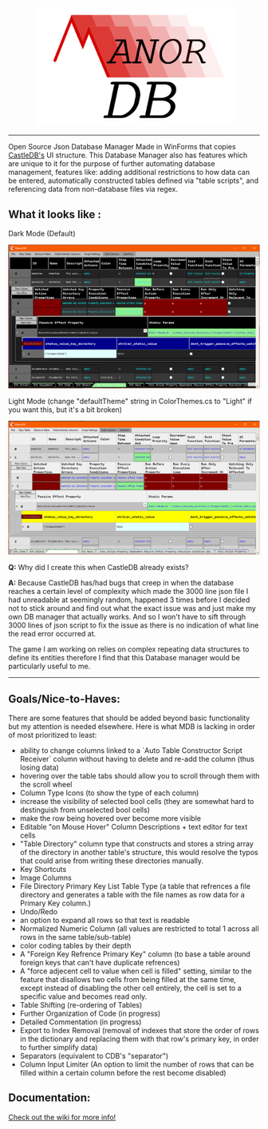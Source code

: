 <center><img src="https://raw.githubusercontent.com/KnightNine/ManorDB/master/Images/logowback.png" alt="Logo" width="400" > </center>
<hr>
<p>
Open Source Json Database Manager Made in WinForms that copies <a href = "https://github.com/ncannasse/castle">CastleDB's</a> UI structure. 
This Database Manager also has features which are unique to it for the purpose of further automating database management, features like: adding additional restrictions to how data can be entered, automatically constructed tables defined via "table scripts", and referencing data from non-database files via regex.
</p>

<h2>What it looks like :</h2>
<p>Dark Mode (Default)</p>
<center><img src="https://raw.githubusercontent.com/KnightNine/ManorDB/master/Images/darkmode.PNG" alt="Logo" width="900" > </center>
<p>Light Mode (change "defaultTheme" string in ColorThemes.cs to "Light" if you want this, but it's a bit broken)</p>
<center><img src="https://raw.githubusercontent.com/KnightNine/ManorDB/master/Images/lightmode.PNG" alt="Logo" width="900" > </center>


<p>
<b>Q:</b> Why did I create this when CastleDB already exists?
</p>
<p>
<b>A:</b> Because CastleDB has/had bugs that creep in when the database reaches a certain level of complexity which made the 3000 line json file I had unreadable at seemingly random, happened 3 times before I decided not to stick around and find out what the exact issue was and just make my own DB manager that actually works. And so I won't have to sift through 3000 lines of json script to fix the issue as there is no indication of what line the read error occurred at.

The game I am working on relies on complex repeating data structures to define its entities therefore I find that this Database manager would be particularly useful to me.
</p>



<hr>
<h2>Goals/Nice-to-Haves:</h2>
<p>
  There are some features that should be added beyond basic functionality but my attention is needed elsewhere. Here is what MDB is lacking in order of most prioritized to least:
<p/>
<ul>
  <li>ability to change columns linked to a `Auto Table Constructor Script Receiver` column without having to delete and re-add the column (thus losing data)</li>
  <li>hovering over the table tabs should allow you to scroll through them with the scroll wheel</li>
  <li>Column Type Icons (to show the type of each column)</li>
  <li> increase the visibility of selected bool cells (they are somewhat hard to destinguish from unselected bool cells)</li>
  <li> make the row being hovered over become more visible  </li>
  <li>Editable "on Mouse Hover" Column Descriptions + text editor for text cells</li>
  <li>"Table Directory" column type that constructs and stores a string array of the directory in another table's structure, this would resolve the typos that could arise from writing these directories manually.</li>
  <li>Key Shortcuts</li>
  <li>Image Columns</li>
  <li>File Directory Primary Key List Table Type (a table that refrences a file directory and generates a table with the file names as row data for a Primary Key column.)</li>
  <li>Undo/Redo</li>
  <li>an option to expand all rows so that text is readable</li>
  <li> Normalized Numeric Column (all values are restricted to total 1 across all rows in the same table/sub-table)</li>
  <li>color coding tables by their depth</li>
  <li>A "Foreign Key Refrence Primary Key" column (to base a table around foreign keys that can't have duplicate refrences)</li>
  <li>A "force adjecent cell to value when cell is filled" setting, similar to the feature that disallows two cells from being filled at the same time, except instead of disabling the other cell entirely, the cell is set to a specific value and becomes read only. </li>
  <li>Table Shifting (re-ordering of Tables)</li>
  <li>Further Organization of Code (in progress)</li>
  <li>Detailed Commentation (in progress)</li>
  <li>Export to Index Removal (removal of indexes that store the order of rows in the dictionary and replacing them with that row's primary key, in order to further simplify data)</li>
  <li>Separators (equivalent to CDB's "separator")</li>
  <li>Column Input Limiter (An option to limit the number of rows that can be filled within a certain column before the rest become disabled)</li>
 
 
</ul>


<h2>Documentation:</h2>
<a href= "https://github.com/KnightNine/ManorDB/wiki"> Check out the wiki for more info! </a>

